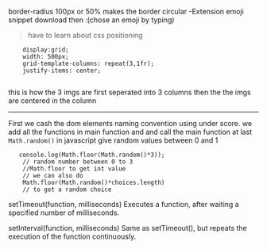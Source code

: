 border-radius 100px or 50% makes the border circular
-Extension emoji snippet download then :(chose an emoji by typing)
>have to learn about css positioning
```css:
    display:grid;
    width: 500px;
    grid-template-columns: repeat(3,1fr);
    justify-items: center;
    
```
this is how the 3 imgs are first seperated into 3 columns 
then the the imgs are centered in the column
***
First we cash the dom elements naming convention using under score. we add all the functions in main function and and call the main function at last
`Math.random()` in javascript give random values between 0 and 1
```javascript:
   console.log(Math.floor(Math.random()*3));
    // random number between 0 to 3
    //Math.floor to get int value
    // we can also do
    Math.floor(Math.random()*choices.length)
    // to get a random choice
```
setTimeout(function, milliseconds)
Executes a function, after waiting a specified number of milliseconds.

setInterval(function, milliseconds)
Same as setTimeout(), but repeats the execution of the function continuously.